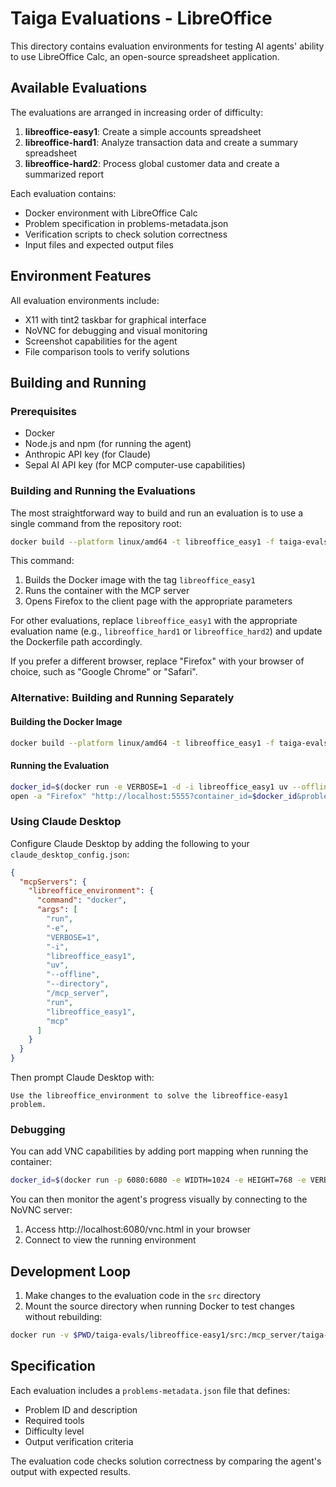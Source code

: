 # Taiga Evaluations - LibreOffice

This directory contains evaluation environments for testing AI agents' ability to use LibreOffice Calc, an open-source spreadsheet application.

## Available Evaluations

The evaluations are arranged in increasing order of difficulty:

1. **libreoffice-easy1**: Create a simple accounts spreadsheet
2. **libreoffice-hard1**: Analyze transaction data and create a summary spreadsheet
3. **libreoffice-hard2**: Process global customer data and create a summarized report

Each evaluation contains:
- Docker environment with LibreOffice Calc
- Problem specification in problems-metadata.json
- Verification scripts to check solution correctness
- Input files and expected output files

## Environment Features

All evaluation environments include:
- X11 with tint2 taskbar for graphical interface
- NoVNC for debugging and visual monitoring
- Screenshot capabilities for the agent
- File comparison tools to verify solutions

## Building and Running

### Prerequisites
- Docker
- Node.js and npm (for running the agent)
- Anthropic API key (for Claude)
- Sepal AI API key (for MCP computer-use capabilities)

### Building and Running the Evaluations

The most straightforward way to build and run an evaluation is to use a single command from the repository root:

```bash
docker build --platform linux/amd64 -t libreoffice_easy1 -f taiga-evals/libreoffice-easy1/Dockerfile . && docker_id=$(docker run -e VERBOSE=1 -d -i libreoffice_easy1 uv --offline --directory /mcp_server run libreoffice_easy1 mcp) && open -a "Firefox" "http://localhost:5555?container_id=$docker_id&problem_id=libreoffice-easy1&max_tokens=64000"
```

This command:
1. Builds the Docker image with the tag `libreoffice_easy1`
2. Runs the container with the MCP server
3. Opens Firefox to the client page with the appropriate parameters

For other evaluations, replace `libreoffice_easy1` with the appropriate evaluation name (e.g., `libreoffice_hard1` or `libreoffice_hard2`) and update the Dockerfile path accordingly.

If you prefer a different browser, replace "Firefox" with your browser of choice, such as "Google Chrome" or "Safari".

### Alternative: Building and Running Separately

#### Building the Docker Image

```bash
docker build --platform linux/amd64 -t libreoffice_easy1 -f taiga-evals/libreoffice-easy1/Dockerfile .
```

#### Running the Evaluation

```bash
docker_id=$(docker run -e VERBOSE=1 -d -i libreoffice_easy1 uv --offline --directory /mcp_server run libreoffice_easy1 mcp)
open -a "Firefox" "http://localhost:5555?container_id=$docker_id&problem_id=libreoffice-easy1&max_tokens=64000"
```

### Using Claude Desktop

Configure Claude Desktop by adding the following to your `claude_desktop_config.json`:

```json
{
  "mcpServers": {
    "libreoffice_environment": {
      "command": "docker",
      "args": [
        "run",
        "-e",
        "VERBOSE=1",
        "-i",
        "libreoffice_easy1",
        "uv",
        "--offline",
        "--directory",
        "/mcp_server",
        "run",
        "libreoffice_easy1",
        "mcp"
      ]
    }
  }
}
```

Then prompt Claude Desktop with:
```
Use the libreoffice_environment to solve the libreoffice-easy1 problem.
```

### Debugging

You can add VNC capabilities by adding port mapping when running the container:

```bash
docker_id=$(docker run -p 6080:6080 -e WIDTH=1024 -e HEIGHT=768 -e VERBOSE=1 -d -i libreoffice_easy1 uv --offline --directory /mcp_server run libreoffice_easy1 mcp)
```

You can then monitor the agent's progress visually by connecting to the NoVNC server:
1. Access http://localhost:6080/vnc.html in your browser
2. Connect to view the running environment

## Development Loop

1. Make changes to the evaluation code in the `src` directory
2. Mount the source directory when running Docker to test changes without rebuilding:

```bash
docker run -v $PWD/taiga-evals/libreoffice-easy1/src:/mcp_server/taiga-evals/libreoffice-easy1/src -e VERBOSE=1 -p 6080:6080 -d -i libreoffice_easy1 uv --offline --directory /mcp_server run libreoffice_easy1 mcp
```

## Specification

Each evaluation includes a `problems-metadata.json` file that defines:
- Problem ID and description
- Required tools
- Difficulty level
- Output verification criteria

The evaluation code checks solution correctness by comparing the agent's output with expected results. 
